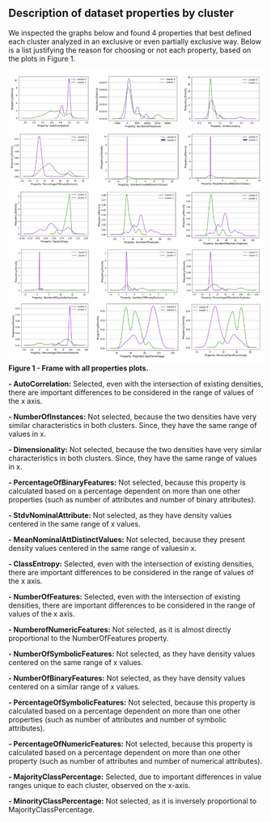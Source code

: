 

## Description of dataset properties by cluster

We inspected the graphs below and found 4 properties that best defined each cluster analyzed in an exclusive or even partially exclusive way. Below is a list justifying the reason for choosing or not each property, based on the plots in Figure 1.

![alt text](https://github.com/josesousaribeiro/XAI-Benchmark/blob/main/Openml/full_properties_by_cluster_in_frame.png)
**Figure 1 - Frame with all properties plots.**

**- AutoCorrelation:** Selected, even with the intersection of existing densities, there are important differences to be considered in the range of values ​​of the x axis.

**- NumberOfInstances:** Not selected, because the two densities have very similar characteristics in both clusters. Since, they have the same range of values ​​in x.

**- Dimensionality:** Not selected, because the two densities have very similar characteristics in both clusters. Since, they have the same range of values ​​in x.

**- PercentageOfBinaryFeatures:** Not selected, because this property is calculated based on a percentage dependent on more than one other properties (such as number of attributes and number of binary attributes).

**- StdvNominalAttribute:** Not selected, as they have density values ​​centered in the same range of x values.

**- MeanNominalAttDistinctValues:** Not selected, because they present density values ​​centered in the same range of values ​​in x.

**- ClassEntropy:** Selected, even with the intersection of existing densities, there are important differences to be considered in the range of values ​​of the x axis.

**- NumberOfFeatures:** Selected, even with the intersection of existing densities, there are important differences to be considered in the range of values ​​of the x axis.

**- NumberofNumericFeatures:** Not selected, as it is almost directly proportional to the NumberOfFeatures property.

**- NumberOfSymbolicFeatures:** Not selected, as they have density values ​​centered on the same range of x values.

**- NumberOfBinaryFeatures:** Not selected, as they have density values ​​centered on a similar range of x values.

**- PercentageOfSymbolicFeatures:** Not selected, because this property is calculated based on a percentage dependent on more than one other properties (such as number of attributes and number of symbolic attributes).

**- PercentageOfNumericFeatures:** Not selected, because this property is calculated based on a percentage dependent on more than one other property (such as number of attributes and number of numerical attributes).

**- MajorityClassPercentage:** Selected, due to important differences in value ranges unique to each cluster, observed on the x-axis.

**- MinorityClassPercentage:** Not selected, as it is inversely proportional to MajorityClassPercentage.


